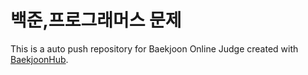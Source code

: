 # 백준,프로그래머스 문제
This is a auto push repository for Baekjoon Online Judge created with [BaekjoonHub](https://github.com/BaekjoonHub/BaekjoonHub).

